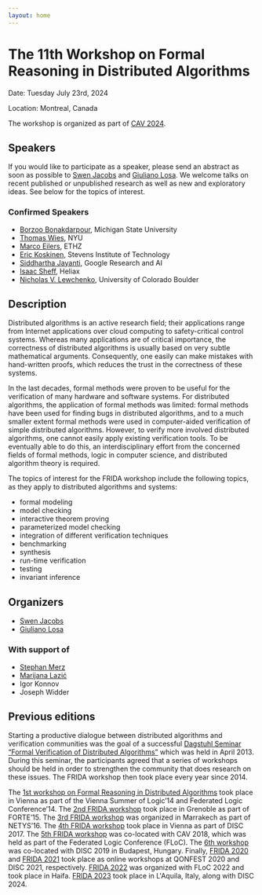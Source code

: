 ```yaml
---
layout: home
---
```


# The 11th Workshop on Formal Reasoning in Distributed Algorithms

Date: Tuesday July 23rd, 2024

Location: Montreal, Canada

The workshop is organized as part of [CAV 2024](https://i-cav.org/2024/).

## Speakers

If you would like to participate as a speaker, please send an abstract as soon as possible to [Swen Jacobs](https://cispa.de/en/people/swen.jacobs) and [Giuliano Losa](https://www.losa.fr/).
We welcome talks on recent published or unpublished research as well as new and exploratory ideas.
See below for the topics of interest.

### Confirmed Speakers

* [Borzoo Bonakdarpour](http://www.cse.msu.edu/~borzoo/), Michigan State University
* [Thomas Wies](https://cs.nyu.edu/~wies/), NYU
* [Marco Eilers](https://www.pm.inf.ethz.ch/people/personal/meilers-pers.html), ETHZ
* [Eric Koskinen](https://www.erickoskinen.com/#/), Stevens Institute of Technology
* [Siddhartha Jayanti](https://sites.google.com/view/siddhartha-jayanti/research), Google Research and AI
* [Isaac Sheff](https://isaacsheff.com/), Heliax
* [Nicholas V. Lewchenko](https://www.octalsrc.org/research), University of Colorado Boulder

## Description

Distributed algorithms is an active research field; their applications range
from Internet applications over cloud computing to safety-critical control
systems. Whereas many applications are of critical importance, the correctness
of distributed algorithms is usually based on very subtle mathematical
arguments. Consequently, one easily can make mistakes with hand-written proofs,
which reduces the trust in the correctness of these systems.

In the last decades, formal methods were proven to be useful for the
verification of many hardware and software systems. For distributed algorithms,
the application of formal methods was limited: formal methods have been used
for finding bugs in distributed algorithms, and to a much smaller extent formal
methods were used in computer-aided verification of simple distributed
algorithms. However, to verify more involved distributed algorithms, one cannot
easily apply existing verification tools. To be eventually able to do this, an
interdisciplinary effort from the concerned fields of formal methods, logic in
computer science, and distributed algorithm theory is required.

The topics of interest for the FRIDA workshop include the following topics, as
they apply to distributed algorithms and systems:

* formal modeling
* model checking
* interactive theorem proving
* parameterized model checking
* integration of different verification techniques
* benchmarking
* synthesis
* run-time verification
* testing
* invariant inference

## Organizers

* [Swen Jacobs](https://cispa.de/en/people/swen.jacobs)
* [Giuliano Losa](https://www.losa.fr/)

### With support of
* [Stephan Merz](https://members.loria.fr/Stephan.Merz/)
* [Marijana Lazić](https://www.cs.cit.tum.de/tcs/personen/marijana-lazic/#c26286)
* Igor Konnov
* Joseph Widder

## Previous editions

Starting a productive dialogue between distributed algorithms and verification communities was the goal of a successful [Dagstuhl Seminar “Formal Verification of Distributed Algorithms”](https://www.dagstuhl.de/en/program/calendar/semhp/?semnr=13141) which was held in April 2013. During this seminar, the participants agreed that a series of workshops should be held in order to strengthen the community that does research on these issues.
The FRIDA workshop then took place every year since 2014.

The [1st workshop on Formal Reasoning in Distributed
Algorithms](https://easychair.org/smart-program/VSL2014/FRIDA-index.html) took
place in Vienna as part of the Vienna Summer of Logic’14 and Federated Logic
Conference’14. The [2nd FRIDA
workshop](http://discotec2015.inria.fr/workshops/frida-2015/) took place in
Grenoble as part of FORTE’15. The [3rd FRIDA
workshop](https://forsyte.at/events/frida2016/) was organized in Marrakech as
part of NETYS’16. The [4th FRIDA
workshop](https://forsyte.at/events/frida2017/) took place in Vienna as part of
DISC 2017. The [5th FRIDA workshop](https://forsyte.at/events/frida2018/) was
co-located with CAV 2018, which was held as part of the Federated Logic
Conference (FLoC). The [6th
workshop](https://team.inria.fr/veridis/events/frida2019/) was co-located with
DISC 2019 in Budapest, Hungary.
Finally, [FRIDA 2020](https://frida2020.galois.com/) and [FRIDA 2021](https://frida-2021.github.io) took place as online workshops at QONFEST
2020 and DISC 2021, respectively.
[FRIDA 2022](https://frida-2022.github.io) was organized with FLoC 2022 and took place in Haifa.
[FRIDA 2023](https://frida-2023.github.io) took place in L'Aquila, Italy, along with DISC 2024.
